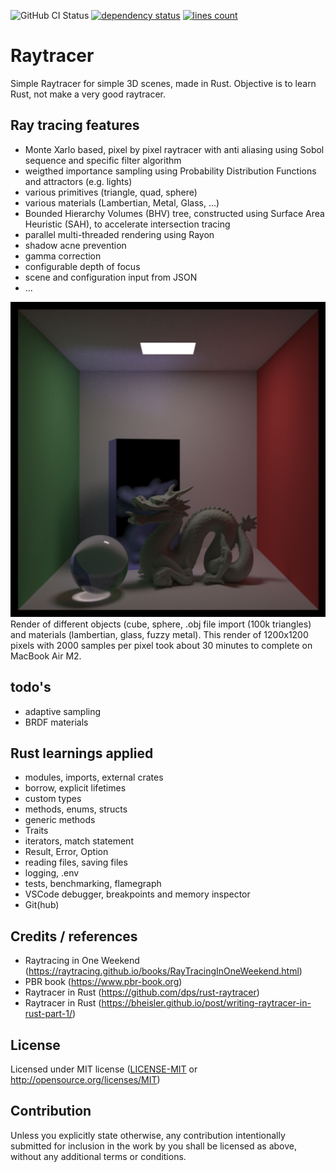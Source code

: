 ![GitHub CI Status](https://img.shields.io/github/actions/workflow/status/scott223/raytracer/rust.yml?style=flat-square&logo=github)
[![dependency status](https://deps.rs/repo/github/scott223/raytracer/status.svg)](https://deps.rs/repo/github/scott223/raytracer)
[![lines count](https://img.shields.io/endpoint?url=https://ghloc.vercel.app/api/scott223/raytracer/badge?filter=.rs$,.toml$)](https://ghloc.vercel.app/scott223/raytracer?filter=.rs$,.toml$)


# Raytracer
Simple Raytracer for simple 3D scenes, made in Rust. Objective is to learn Rust, not make a very good raytracer.

## Ray tracing features
- Monte Xarlo based, pixel by pixel raytracer with anti aliasing using Sobol sequence and specific filter algorithm
- weigthed importance sampling using Probability Distribution Functions and attractors (e.g. lights)
- various primitives (triangle, quad, sphere)
- various materials (Lambertian, Metal, Glass, ...)
- Bounded Hierarchy Volumes (BHV) tree, constructed using Surface Area Heuristic (SAH), to accelerate intersection tracing
- parallel multi-threaded rendering using Rayon
- shadow acne prevention
- gamma correction
- configurable depth of focus
- scene and configuration input from JSON
- ...

![Render example](https://github.com/scott223/raytracer/blob/main/render1200.png?raw=true)
Render of different objects (cube, sphere, .obj file import (100k triangles) and materials (lambertian, glass, fuzzy metal). This render of 1200x1200 pixels with 2000 samples per pixel took about 30 minutes to complete on MacBook Air M2.


## todo's
- adaptive sampling
- BRDF materials

## Rust learnings applied
- modules, imports, external crates
- borrow, explicit lifetimes
- custom types
- methods, enums, structs
- generic methods
- Traits
- iterators, match statement
- Result, Error, Option
- reading files, saving files
- logging, .env
- tests, benchmarking, flamegraph
- VSCode debugger, breakpoints and memory inspector
- Git(hub)

## Credits / references
- Raytracing in One Weekend (https://raytracing.github.io/books/RayTracingInOneWeekend.html)
- PBR book (https://www.pbr-book.org)
- Raytracer in Rust (https://github.com/dps/rust-raytracer)
- Raytracer in Rust (https://bheisler.github.io/post/writing-raytracer-in-rust-part-1/)

## License

Licensed under MIT license ([LICENSE-MIT](LICENSE-MIT) or http://opensource.org/licenses/MIT)

## Contribution

Unless you explicitly state otherwise, any contribution intentionally submitted for inclusion in the work by you shall be licensed as above, without any additional terms or conditions.